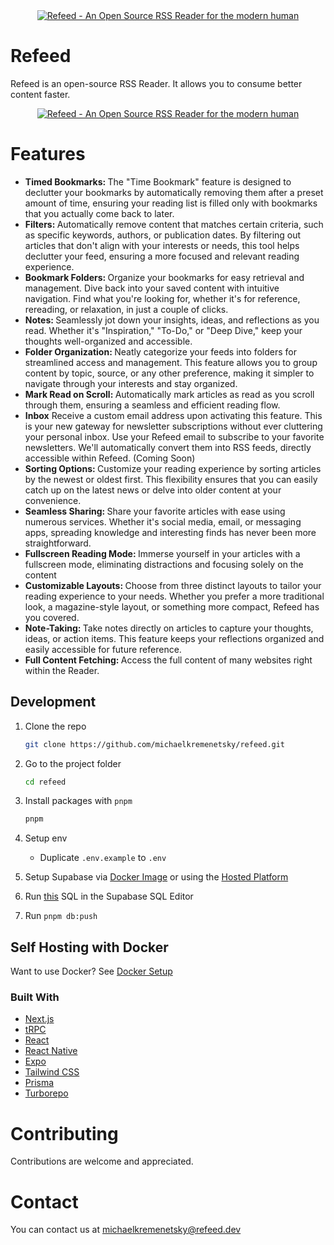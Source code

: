 <a href="https://refeedreader.com">
  <div align="center">
    <img alt="Refeed - An Open Source RSS Reader for the modern human" src="https://github.com/michaelkremenetsky/personal-refeed-version/blob/main/apps/web/public/Card.png">
  </div>
</a>

# Refeed
Refeed is an open-source RSS Reader. It allows you to consume better content faster.

<a href="https://refeedreader.com">
  <div align="center">
    <img alt="Refeed - An Open Source RSS Reader for the modern human" width={1344} height={696} src="https://github.com/michaelkremenetsky/personal-refeed-version/blob/main/apps/web/public/Screenshot 2024-02-22 at 02-37-15 Refeed.png">
  </div>
</a>

# Features

- <strong>Timed Bookmarks: </strong> The "Time Bookmark" feature is designed to declutter your bookmarks by automatically removing them after a preset amount of time, ensuring your reading list is filled only with bookmarks that you actually come back to later.
- <strong>Filters: </strong> Automatically remove content that matches certain criteria, such as specific keywords, authors, or publication dates. By filtering out articles that don't align with your interests or needs, this tool helps declutter your feed, ensuring a more focused and relevant reading experience.
- <strong>Bookmark Folders: </strong> Organize your bookmarks for easy retrieval and management. Dive back into your saved content with intuitive navigation. Find what you're looking for, whether it's for reference, rereading, or relaxation, in just a couple of clicks.
- <strong>Notes: </strong> Seamlessly jot down your insights, ideas, and reflections as you read. Whether it's "Inspiration," "To-Do," or "Deep Dive," keep your thoughts well-organized and accessible.
- <strong>Folder Organization: </strong> Neatly categorize your feeds into folders for streamlined access and management. This feature allows you to group content by topic, source, or any other preference, making it simpler to navigate through your interests and stay organized.
- <strong>Mark Read on Scroll: </strong> Automatically mark articles as read as you scroll through them, ensuring a seamless and efficient reading flow.
- <strong>Inbox</strong> Receive a custom email address upon activating this feature. This is your new gateway for newsletter subscriptions without ever cluttering your personal inbox. Use your Refeed email to subscribe to your favorite newsletters. We'll automatically convert them into RSS feeds, directly accessible within Refeed. (Coming Soon)
- <strong>Sorting Options: </strong> Customize your reading experience by sorting articles by the newest or oldest first. This flexibility ensures that you can easily catch up on the latest news or delve into older content at your convenience.
- <strong>Seamless Sharing: </strong> Share your favorite articles with ease using numerous services. Whether it's social media, email, or messaging apps, spreading knowledge and interesting finds has never been more straightforward.
- <strong>Fullscreen Reading Mode: </strong> Immerse yourself in your articles with a fullscreen mode, eliminating distractions and focusing solely on the content
- <strong>Customizable Layouts: </strong> Choose from three distinct layouts to tailor your reading experience to your needs. Whether you prefer a more traditional look, a magazine-style layout, or something more compact, Refeed has you covered.
- <strong>Note-Taking: </strong> Take notes directly on articles to capture your thoughts, ideas, or action items. This feature keeps your reflections organized and easily accessible for future reference.
- <strong>Full Content Fetching: </strong> Access the full content of many websites right within the Reader.

## Development

1. Clone the repo
   ```sh
   git clone https://github.com/michaelkremenetsky/refeed.git
   ```
2. Go to the project folder
   ```sh
   cd refeed
   ```
3. Install packages with `pnpm`
   ```sh
   pnpm
   ```
4. Setup env

   - Duplicate `.env.example` to `.env`

5. Setup Supabase via [Docker Image](https://supabase.com/docs/guides/self-hosting/docker) or using the [Hosted Platform](https://supabase.com/)

6. Run [this]() SQL in the Supabase SQL Editor

7. Run `pnpm db:push`

## Self Hosting with Docker

Want to use Docker?
See [Docker Setup](setup/SELFHOSTING.md)

### Built With

- [Next.js](https://nextjs.org/?ref=refeedreader.com)
- [tRPC](https://trpc.io/?ref=refeedreader.com)
- [React](https://reactjs.org/?ref=refeedreader.com)
- [React Native](https://reactnative.dev/?ref=refeedreader.com)
- [Expo](https://expo.dev/?ref=refeedreader.com)
- [Tailwind CSS](https://tailwindcss.com/?ref=refeedreader.com)
- [Prisma](https://prisma.io/?ref=refeedreader.com)
- [Turborepo](https://turborepo.org/?ref=refeedreader.com)

# Contributing
Contributions are welcome and appreciated.

# Contact
You can contact us at michaelkremenetsky@refeed.dev
